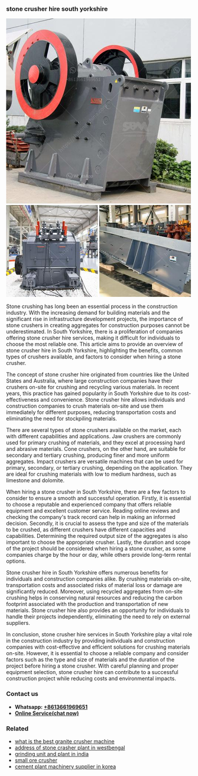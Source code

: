 <h3>stone crusher hire south yorkshire</h3><img src='1704857114.jpg' alt=''><p>Stone crushing has long been an essential process in the construction industry. With the increasing demand for building materials and the significant rise in infrastructure development projects, the importance of stone crushers in creating aggregates for construction purposes cannot be underestimated. In South Yorkshire, there is a proliferation of companies offering stone crusher hire services, making it difficult for individuals to choose the most reliable one. This article aims to provide an overview of stone crusher hire in South Yorkshire, highlighting the benefits, common types of crushers available, and factors to consider when hiring a stone crusher.</p><p>The concept of stone crusher hire originated from countries like the United States and Australia, where large construction companies have their crushers on-site for crushing and recycling various materials. In recent years, this practice has gained popularity in South Yorkshire due to its cost-effectiveness and convenience. Stone crusher hire allows individuals and construction companies to crush materials on-site and use them immediately for different purposes, reducing transportation costs and eliminating the need for stockpiling materials.</p><p>There are several types of stone crushers available on the market, each with different capabilities and applications. Jaw crushers are commonly used for primary crushing of materials, and they excel at processing hard and abrasive materials. Cone crushers, on the other hand, are suitable for secondary and tertiary crushing, producing finer and more uniform aggregates. Impact crushers are versatile machines that can be used for primary, secondary, or tertiary crushing, depending on the application. They are ideal for crushing materials with low to medium hardness, such as limestone and dolomite.</p><p>When hiring a stone crusher in South Yorkshire, there are a few factors to consider to ensure a smooth and successful operation. Firstly, it is essential to choose a reputable and experienced company that offers reliable equipment and excellent customer service. Reading online reviews and checking the company's track record can help in making an informed decision. Secondly, it is crucial to assess the type and size of the materials to be crushed, as different crushers have different capacities and capabilities. Determining the required output size of the aggregates is also important to choose the appropriate crusher. Lastly, the duration and scope of the project should be considered when hiring a stone crusher, as some companies charge by the hour or day, while others provide long-term rental options.</p><p>Stone crusher hire in South Yorkshire offers numerous benefits for individuals and construction companies alike. By crushing materials on-site, transportation costs and associated risks of material loss or damage are significantly reduced. Moreover, using recycled aggregates from on-site crushing helps in conserving natural resources and reducing the carbon footprint associated with the production and transportation of new materials. Stone crusher hire also provides an opportunity for individuals to handle their projects independently, eliminating the need to rely on external suppliers.</p><p>In conclusion, stone crusher hire services in South Yorkshire play a vital role in the construction industry by providing individuals and construction companies with cost-effective and efficient solutions for crushing materials on-site. However, it is essential to choose a reliable company and consider factors such as the type and size of materials and the duration of the project before hiring a stone crusher. With careful planning and proper equipment selection, stone crusher hire can contribute to a successful construction project while reducing costs and environmental impacts.</p><h3>Contact us</h3><ul><li><strong>Whatsapp:&nbsp;<a href="https://wa.me/8613661969651">+8613661969651</a></strong></li><li><a href="https://swt.shibang-china.com/?git&amp;zhl&amp;stone crusher hire south yorkshire"><strong>Online Service(chat now)</strong></a></li></ul><h3>Related</h3><ul><li><a href='what is the best granite crusher machine.md'>what is the best granite crusher machine</a></li><li><a href='address of stone crasher plant in westbengal.md'>address of stone crasher plant in westbengal</a></li><li><a href='grinding unit and plant in india.md'>grinding unit and plant in india</a></li><li><a href='small ore crusher.md'>small ore crusher</a></li><li><a href='cement plant machinery supplier in korea.md'>cement plant machinery supplier in korea</a></li></ul>